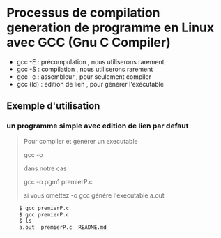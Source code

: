 Processus de compilation generation de programme en Linux avec GCC (Gnu C Compiler)
====

* gcc -E : précompulation , nous utiliserons rarement
* gcc -S : compilation , nous utiliserons rarement
* gcc -c : assembleur , pour seulement compiler 
* gcc (ld) : edition de lien , pour générer l'exécutable

## Exemple d'utilisation

### un programme simple avec edition de lien par defaut


> Pour compiler et générer un executable
>
> gcc -o <nomdevotrechoix> <Votre programme.c>
>   
> dans notre cas
>
> gcc -o pgm1 premierP.c
>
> si vous omettez -o gcc génère l'executable a.out

```bash
    $ gcc premierP.c
    $ gcc premierP.c 
    $ ls
    a.out  premierP.c  README.md
```
